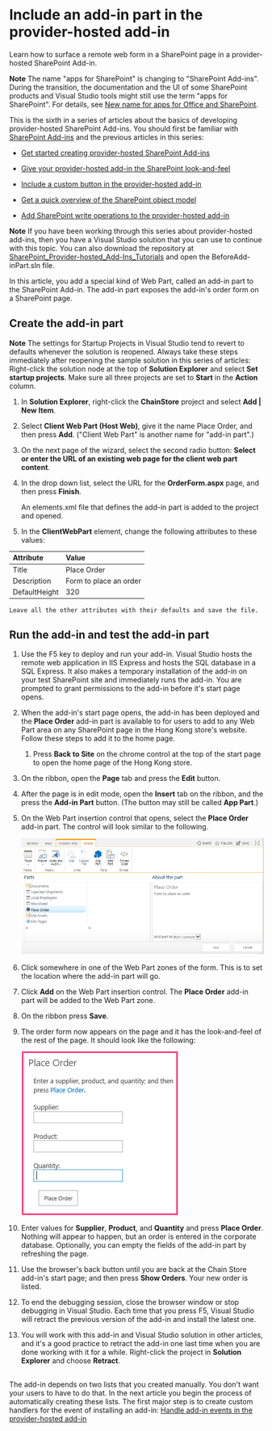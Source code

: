 
# Include an add-in part in the provider-hosted add-in
Learn how to surface a remote web form in a SharePoint page in a provider-hosted SharePoint Add-in.
 

 **Note**  The name "apps for SharePoint" is changing to "SharePoint Add-ins". During the transition, the documentation and the UI of some SharePoint products and Visual Studio tools might still use the term "apps for SharePoint". For details, see  [New name for apps for Office and SharePoint](new-name-for-apps-for-sharepoint.md#bk_newname).
 

This is the sixth in a series of articles about the basics of developing provider-hosted SharePoint Add-ins. You should first be familiar with  [SharePoint Add-ins](sharepoint-add-ins.md) and the previous articles in this series:
 

-  [Get started creating provider-hosted SharePoint Add-ins](get-started-creating-provider-hosted-sharepoint-add-ins.md)
    
 
-  [Give your provider-hosted add-in the SharePoint look-and-feel](give-your-provider-hosted-add-in-the-sharepoint-look-and-feel.md)
    
 
-  [Include a custom button in the provider-hosted add-in](include-a-custom-button-in-the-provider-hosted-add-in.md)
    
 
-  [Get a quick overview of the SharePoint object model](get-a-quick-overview-of-the-sharepoint-object-model.md)
    
 
-  [Add SharePoint write operations to the provider-hosted add-in](add-sharepoint-write-operations-to-the-provider-hosted-add-in.md)
    
 

 **Note**  If you have been working through this series about provider-hosted add-ins, then you have a Visual Studio solution that you can use to continue with this topic. You can also download the repository at  [SharePoint_Provider-hosted_Add-Ins_Tutorials](https://github.com/OfficeDev/SharePoint_Provider-hosted_Add-ins_Tutorials) and open the BeforeAdd-inPart.sln file.
 

In this article, you add a special kind of Web Part, called an add-in part to the SharePoint Add-in. The add-in part exposes the add-in's order form on a SharePoint page.
 

## Create the add-in part


 

 

 **Note**   The settings for Startup Projects in Visual Studio tend to revert to defaults whenever the solution is reopened. Always take these steps immediately after reopening the sample solution in this series of articles: Right-click the solution node at the top of **Solution Explorer** and select **Set startup projects**.  Make sure all three projects are set to **Start** in the **Action** column.
 


1. In  **Solution Explorer**, right-click the  **ChainStore** project and select **Add | New Item**.
    
 
2. Select  **Client Web Part (Host Web)**, give it the name Place Order, and then press  **Add**. ("Client Web Part" is another name for "add-in part".)
    
 
3. On the next page of the wizard, select the second radio button:  **Select or enter the URL of an existing web page for the client web part content**.
    
 
4. In the drop down list, select the URL for the  **OrderForm.aspx** page, and then press **Finish**.
    
    An elements.xml file that defines the add-in part is added to the project and opened.
    
 
5. In the  **ClientWebPart** element, change the following attributes to these values:
    

|**Attribute**|**Value**|
|:-----|:-----|
|Title|Place Order|
|Description|Form to place an order|
|DefaultHeight|320|

    Leave all the other attributes with their defaults and save the file.
    
 

## Run the add-in and test the add-in part


 

 

1. Use the F5 key to deploy and run your add-in. Visual Studio hosts the remote web application in IIS Express and hosts the SQL database in a SQL Express. It also makes a temporary installation of the add-in on your test SharePoint site and immediately runs the add-in. You are prompted to grant permissions to the add-in before it's start page opens.
    
 
2. When the add-in's start page opens, the add-in has been deployed and the  **Place Order** add-in part is available to for users to add to any Web Part area on any SharePoint page in the Hong Kong store's website. Follow these steps to add it to the home page.
    
      1. Press  **Back to Site** on the chrome control at the top of the start page to open the home page of the Hong Kong store.
    
 
  2. On the ribbon, open the  **Page** tab and press the **Edit** button.
    
 
  3. After the page is in edit mode, open the  **Insert** tab on the ribbon, and the press the **Add-in Part** button. (The button may still be called **App Part**.)
    
 
  4. On the Web Part insertion control that opens, select the  **Place Order** add-in part. The control will look similar to the following.
    
     ![SharePoint's Web Part insertion control. The part called "Place Order" is highlighted. Its name and description appears in a box at the right.](../../images/aae61f89-2e9e-4808-8b0c-2439dad7c701.PNG)
 

 

 
  5. Click somewhere in one of the Web Part zones of the form. This is to set the location where the add-in part will go. 
    
 
  6. Click  **Add** on the Web Part insertion control. The **Place Order** add-in part will be added to the Web Part zone.
    
 
  7. On the ribbon press  **Save**.
    
 
3. The order form now appears on the page and it has the look-and-feel of the rest of the page. It should look like the following: 
    
     ![The Place Order add-in part on the page with text boxes for Product, Supplier, and Quantity. There is also a "Place Order" button.](../../images/beae2e3c-c1f4-4334-8ab8-0c42252cb2a2.PNG)
 

 

 
4. Enter values for  **Supplier**,  **Product**, and  **Quantity** and press **Place Order**. Nothing will appear to happen, but an order is entered in the corporate database. Optionally, you can empty the fields of the add-in part by refreshing the page.
    
 
5. Use the browser's back button until you are back at the Chain Store add-in's start page; and then press  **Show Orders**. Your new order is listed.
    
 
6. To end the debugging session, close the browser window or stop debugging in Visual Studio. Each time that you press F5, Visual Studio will retract the previous version of the add-in and install the latest one.
    
 
7. You will work with this add-in and Visual Studio solution in other articles, and it's a good practice to retract the add-in one last time when you are done working with it for a while. Right-click the project in  **Solution Explorer** and choose **Retract**.
    
 

## 
<a name="Nextsteps"> </a>

 The add-in depends on two lists that you created manually. You don't want your users to have to do that. In the next article you begin the process of automatically creating these lists. The first major step is to create custom handlers for the event of installing an add-in: [Handle add-in events in the provider-hosted add-in](handle-add-in-events-in-the-provider-hosted-add-in.md)
 

 

